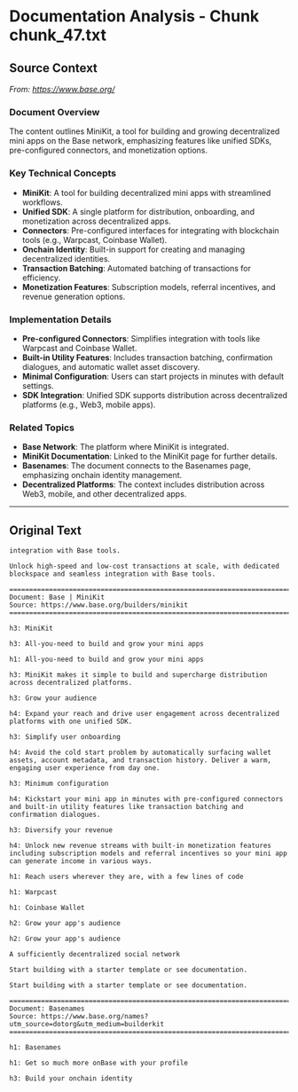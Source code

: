 # Documentation Analysis - Chunk chunk_47.txt

## Source Context
*From: https://www.base.org/*

### Document Overview  
The content outlines MiniKit, a tool for building and growing decentralized mini apps on the Base network, emphasizing features like unified SDKs, pre-configured connectors, and monetization options.  

### Key Technical Concepts  
- **MiniKit**: A tool for building decentralized mini apps with streamlined workflows.  
- **Unified SDK**: A single platform for distribution, onboarding, and monetization across decentralized apps.  
- **Connectors**: Pre-configured interfaces for integrating with blockchain tools (e.g., Warpcast, Coinbase Wallet).  
- **Onchain Identity**: Built-in support for creating and managing decentralized identities.  
- **Transaction Batching**: Automated batching of transactions for efficiency.  
- **Monetization Features**: Subscription models, referral incentives, and revenue generation options.  

### Implementation Details  
- **Pre-configured Connectors**: Simplifies integration with tools like Warpcast and Coinbase Wallet.  
- **Built-in Utility Features**: Includes transaction batching, confirmation dialogues, and automatic wallet asset discovery.  
- **Minimal Configuration**: Users can start projects in minutes with default settings.  
- **SDK Integration**: Unified SDK supports distribution across decentralized platforms (e.g., Web3, mobile apps).  

### Related Topics  
- **Base Network**: The platform where MiniKit is integrated.  
- **MiniKit Documentation**: Linked to the MiniKit page for further details.  
- **Basenames**: The document connects to the Basenames page, emphasizing onchain identity management.  
- **Decentralized Platforms**: The context includes distribution across Web3, mobile, and other decentralized apps.

---

## Original Text
```
integration with Base tools.

Unlock high-speed and low-cost transactions at scale, with dedicated blockspace and seamless integration with Base tools.

================================================================================
Document: Base | MiniKit
Source: https://www.base.org/builders/minikit
================================================================================

h3: MiniKit

h3: All-you-need to build and grow your mini apps

h1: All-you-need to build and grow your mini apps

h3: MiniKit makes it simple to build and supercharge distribution across decentralized platforms.

h3: Grow your audience

h4: Expand your reach and drive user engagement across decentralized platforms with one unified SDK.

h3: Simplify user onboarding

h4: Avoid the cold start problem by automatically surfacing wallet assets, account metadata, and transaction history. Deliver a warm, engaging user experience from day one.

h3: Minimum configuration

h4: Kickstart your mini app in minutes with pre-configured connectors and built-in utility features like transaction batching and confirmation dialogues.

h3: Diversify your revenue

h4: Unlock new revenue streams with built-in monetization features including subscription models and referral incentives so your mini app can generate income in various ways.

h1: Reach users wherever they are, with a few lines of code

h1: Warpcast

h1: Coinbase Wallet

h2: Grow your app's audience

h2: Grow your app's audience

A sufficiently decentralized social network

Start building with a starter template or see documentation.

Start building with a starter template or see documentation.

================================================================================
Document: Basenames
Source: https://www.base.org/names?utm_source=dotorg&utm_medium=builderkit
================================================================================

h1: Basenames

h1: Get so much more onBase with your profile

h3: Build your onchain identity

```